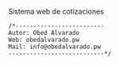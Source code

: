 Sistema web de cotizaciones

	/*-------------------------
	Autor: Obed Alvarado
	Web: obedalvarado.pw
	Mail: info@obedalvarado.pw
	---------------------------*/